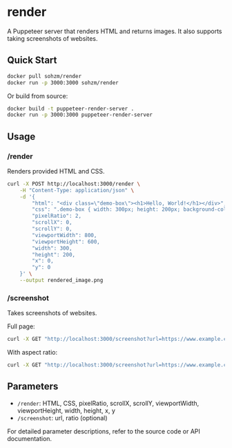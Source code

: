 # render

A Puppeteer server that renders HTML and returns images. It also supports taking screenshots of websites.

## Quick Start

```sh
docker pull sohzm/render
docker run -p 3000:3000 sohzm/render
```

Or build from source:

```sh
docker build -t puppeteer-render-server .
docker run -p 3000:3000 puppeteer-render-server
```

## Usage

### /render

Renders provided HTML and CSS.

```sh
curl -X POST http://localhost:3000/render \
    -H "Content-Type: application/json" \
    -d '{
        "html": "<div class=\"demo-box\"><h1>Hello, World!</h1></div>",
        "css": ".demo-box { width: 300px; height: 200px; background-color: #3498db; display: flex; justify-content: center; align-items: center; } h1 { color: white; font-family: Arial, sans-serif; }",
        "pixelRatio": 2,
        "scrollX": 0,
        "scrollY": 0,
        "viewportWidth": 800,
        "viewportHeight": 600,
        "width": 300,
        "height": 200,
        "x": 0,
        "y": 0
    }' \
    --output rendered_image.png
```

### /screenshot

Takes screenshots of websites.

Full page:
```sh
curl -X GET "http://localhost:3000/screenshot?url=https://www.example.com" --output fullpage_screenshot.png
```

With aspect ratio:
```sh
curl -X GET "http://localhost:3000/screenshot?url=https://www.example.com&ratio=16:9" --output widescreen_screenshot.png
```

## Parameters

- `/render`: HTML, CSS, pixelRatio, scrollX, scrollY, viewportWidth, viewportHeight, width, height, x, y
- `/screenshot`: url, ratio (optional)

For detailed parameter descriptions, refer to the source code or API documentation.
